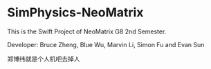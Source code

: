 # SimPhysics-NeoMatrix
This is the Swift Project of NeoMatrix G8 2nd Semester.

Developer: Bruce Zheng, Blue Wu, Marvin Li, Simon Fu and Evan Sun

郑博纬就是个人机吧去掉人
